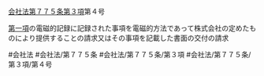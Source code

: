 [会社法第７７５条第３項](会社法＿＿＿＿第７７５条第３項)第４号

[第一項](会社法＿＿＿＿第７７５条第１項)の電磁的記録に記録された事項を電磁的方法であって株式会社の定めたものにより提供することの請求又はその事項を記載した書面の交付の請求


#会社法
#会社法/第７７５条
#会社法/第７７５条/第３項
#会社法/第７７５条/第３項/第４号
